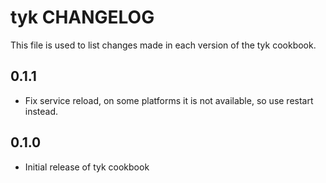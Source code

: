 tyk CHANGELOG
=============

This file is used to list changes made in each version of the tyk cookbook.

0.1.1
-----
- Fix service reload, on some platforms it is not available, so use restart instead. 

0.1.0
-----
- Initial release of tyk cookbook
